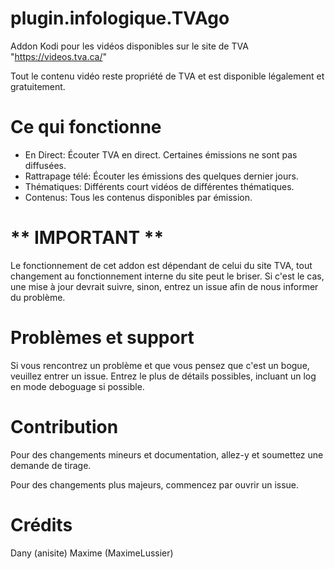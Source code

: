 # plugin.infologique.TVAgo

Addon Kodi pour les vidéos disponibles sur le site de TVA "https://videos.tva.ca/"

Tout le contenu vidéo reste propriété de TVA et est disponible légalement et gratuitement.

# Ce qui fonctionne

- En Direct: Écouter TVA en direct. Certaines émissions ne sont pas diffusées.
- Rattrapage télé: Écouter les émissions des quelques dernier jours.
- Thématiques: Différents court vidéos de différentes thématiques.
- Contenus: Tous les contenus disponibles par émission.

# ** IMPORTANT **

Le fonctionnement de cet addon est dépendant de celui du site TVA, tout changement au fonctionnement interne du site peut le briser.
Si c'est le cas, une mise à jour devrait suivre, sinon, entrez un issue afin de nous informer du problème.

# Problèmes et support

Si vous rencontrez un problème et que vous pensez que c'est un bogue, veuillez entrer un issue.
Entrez le plus de détails possibles, incluant un log en mode deboguage si possible.

# Contribution

Pour des changements mineurs et documentation, allez-y et soumettez une demande de tirage.

Pour des changements plus majeurs, commencez par ouvrir un issue.

# Crédits

Dany (anisite)
Maxime (MaximeLussier)
